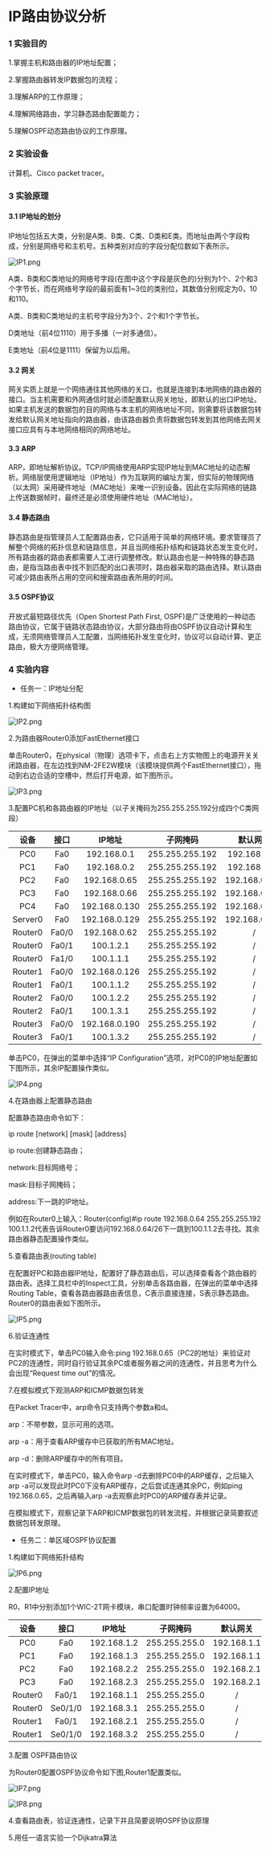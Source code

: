 # IP路由协议分析

### 1 实验目的

1.掌握主机和路由器的IP地址配置；

2.掌握路由器转发IP数据包的流程；

3.理解ARP的工作原理；

4.理解网络路由，学习静态路由配置能力；

5.理解OSPF动态路由协议的工作原理。

### 2 实验设备

计算机、Cisco packet tracer。

### 3 实验原理

#### 3.1 IP地址的划分

IP地址包括五大类，分别是A类、B类、C类、D类和E类。而地址由两个字段构成，分别是网络号和主机号。五种类别对应的字段分配位数如下表所示。

![IP1.png](ipimages/IP1.png)

A类、B类和C类地址的网络号字段(在图中这个字段是灰色的)分别为1个、2个和3个字节长，而在网络号字段的最前面有1~3位的类别位，其数值分别规定为0，10和110。

A类、B类和C类地址的主机号字段分为3个、2个和1个字节长。

D类地址（前4位1110）用于多播（一对多通信）。

E类地址（前4位是1111）保留为以后用。

#### 3.2 网关

网关实质上就是一个网络通往其他网络的关口，也就是连接到本地网络的路由器的接口。当主机需要和外网通信时就必须配置默认网关地址，即默认的出口IP地址。如果主机发送的数据包的目的网络与本主机的网络地址不同，则需要将该数据包转发给默认网关地址指向的路由器，由该路由器负责将数据包转发到其他网络去网关接口应具有与本地网络相同的网络地址。

#### 3.3 ARP

ARP，即地址解析协议。TCP/IP网络使用ARP实现IP地址到MAC地址的动态解析。网络层使用逻辑地址（IP地址）作为互联网的编址方案，但实际的物理网络（以太网）采用硬件地址（MAC地址）来唯一识别设备。因此在实际网络的链路上传送数据帧时，最终还是必须使用硬件地址（MAC地址）。

#### 3.4 静态路由

静态路由是指管理员人工配置路由表，它只适用于简单的网络环境。要求管理员了解整个网络的拓扑信息和链路信息，并且当网络拓扑结构和链路状态发生变化时，所有路由器的路由表都需要人工进行调整修改。默认路由也是一种特殊的静态路由，是指当路由表中找不到匹配的出口表项时，路由器采取的路由选择。默认路由可减少路由表所占用的空间和搜索路由表所用的时间。

#### 3.5 OSPF协议

开放式最短路径优先（Open Shortest Path First, OSPF)是广泛使用的一种动态路由协议，它属于链路状态路由协议，大部分路由将由OSPF协议自动计算和生成，无须网络管理员人工配置，当网络拓扑发生变化时，协议可以自动计算、更正路由，极大方便网络管理。

### 4 实验内容

- 任务一：IP地址分配

1.构建如下网络拓扑结构图

![IP2.png](ipimages/IP2.png)

2.为路由器Router0添加FastEthernet接口

单击Router0，在physical（物理）选项卡下，点击右上方实物图上的电源开关关闭路由器，在左边找到NM-2FE2W模块（该模块提供两个FastEthernet接口），拖动到右边合适的空槽中，然后打开电源，如下图所示。

![IP3.png](ipimages/IP3.png)

3.配置PC机和各路由器的IP地址（以子关掩码为255.255.255.192分成四个C类网段）

| 设备 | 接口 |  IP地址 | 子网掩码 | 默认网关 |
| :----------: | :----------: | :----------: | :----------: | :----------: |
| PC0 |  Fa0  | 192.168.0.1 | 255.255.255.192 | 192.168.0.62 |
| PC1 |  Fa0  | 192.168.0.2 | 255.255.255.192 | 192.168.0.62 |
| PC2 |  Fa0  | 192.168.0.65 | 255.255.255.192 | 192.168.0.126 |
| PC3 |  Fa0  | 192.168.0.66 | 255.255.255.192 | 192.168.0.126 |
| PC4 |  Fa0  | 192.168.0.130 | 255.255.255.192 | 192.168.0.190 |
| Server0 |  Fa0  | 192.168.0.129 | 255.255.255.192 | 192.168.0.190 |
| Router0 |  Fa0/0  | 192.168.0.62 | 255.255.255.192 | / |
| Router0 |  Fa0/1  | 100.1.2.1 | 255.255.255.192 | / |
| Router0 |  Fa1/0  | 100.1.1.1 | 255.255.255.192 | / |
| Router1 |  Fa0/0  | 192.168.0.126 | 255.255.255.192 | / |
| Router1 |  Fa0/1  | 100.1.1.2 | 255.255.255.192 | / |
| Router2 |  Fa0/0  | 100.1.2.2 | 255.255.255.192 | / |
| Router2 |  Fa0/1  | 100.1.3.1 | 255.255.255.192 | / |
| Router3 |  Fa0/0  | 192.168.0.190 | 255.255.255.192 | / |
| Router3 |  Fa0/1  | 100.1.3.2 | 255.255.255.192 | / |

单击PC0，在弹出的菜单中选择“IP Configuration”选项，对PC0的IP地址配置如下图所示，其余IP配置操作类似。

![IP4.png](ipimages/IP4.png)

4.在路由器上配置静态路由

配置静态路由命令如下：

ip route [network] [mask] [address]

ip route:创建静态路由；

network:目标网络号；

mask:目标子网掩码；

address:下一跳的IP地址。

例如在Router0上输入：Router(config)#ip route 192.168.0.64 255.255.255.192 100.1.1.2代表告诉Router0要访问192.168.0.64/26下一跳到100.1.1.2去寻找。其余路由器静态配置操作类似。

5.查看路由表(routing table)

在配置好PC和路由器IP地址，配置好了静态路由后，可以选择查看各个路由器的路由表。选择工具栏中的Inspect工具，分别单击各路由器，在弹出的菜单中选择Routing Table，查看各路由器路由表信息，C表示直接连接，S表示静态路由。Router0的路由表如下图所示。

![IP5.png](ipimages/IP5.png)

6.验证连通性

在实时模式下，单击PC0输入命令:ping 192.168.0.65（PC2的地址）来验证对PC2的连通性，同时自行验证其余PC或者服务器之间的连通性，并且思考为什么会出现“Request time out”的情况。

7.在模拟模式下观测ARP和ICMP数据包转发

在Packet Tracer中，arp命令只支持两个参数a和d。

arp：不带参数，显示可用的选项。

arp -a：用于查看ARP缓存中已获取的所有MAC地址。

arp -d：删除ARP缓存中的所有项目。

在实时模式下，单击PC0，输入命令arp -d去删除PC0中的ARP缓存，之后输入arp -a可以发现此时PC0下没有ARP缓存，之后尝试连通其余PC，例如ping 192.168.0.65，之后再输入arp -a去观察此时PC0的ARP缓存表并记录。

在模拟模式下，观察记录下ARP和ICMP数据包的转发流程，并根据记录简要叙述数据包转发原理。

- 任务二：单区域OSPF协议配置

1.构建如下网络拓扑结构

![IP6.png](ipimages/IP6.png)

2.配置IP地址

R0、R1中分别添加1个WIC-2T网卡模块，串口配置时钟频率设置为64000。

| 设备 | 接口 |  IP地址 | 子网掩码 | 默认网关 |
| :----------: | :----------: | :----------: | :----------: | :----------: |
| PC0 |  Fa0  | 192.168.1.2 | 255.255.255.0 | 192.168.1.1 |
| PC1 |  Fa0  | 192.168.1.3 | 255.255.255.0 | 192.168.1.1 |
| PC2 |  Fa0  | 192.168.2.2 | 255.255.255.0 | 192.168.2.1 |
| PC3 |  Fa0  | 192.168.2.3 | 255.255.255.0 | 192.168.2.1 |
| Router0 |  Fa0/1  | 192.168.1.1 | 255.255.255.0 | / |
| Router0 |  Se0/1/0  | 192.168.3.1 | 255.255.255.0 | / |
| Router1 |  Fa0/1  | 192.168.2.1 | 255.255.255.0 | / |
| Router1 |  Se0/1/0  | 192.168.3.2 | 255.255.255.0 | / |

3.配置 OSPF路由协议

为Router0配置OSPF协议命令如下图,Router1配置类似。

![IP7.png](ipimages/IP7.png)

![IP8.png](ipimages/IP8.png)

4.查看路由表，验证连通性，记录下并且简要说明OSPF协议原理

5.用任一语言实验一个Dijkatra算法







